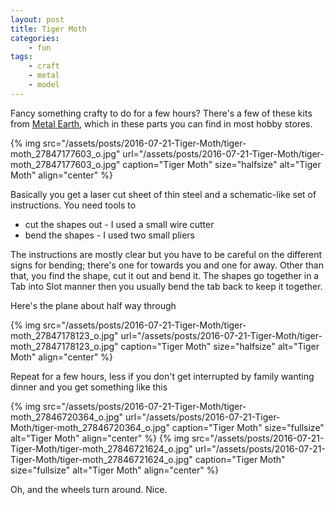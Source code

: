```yaml
---
layout: post
title: Tiger Moth
categories:
    - fun
tags:
    - craft
    - metal
    - model
---
```


Fancy something crafty to do for a few hours? There's a few of these kits from [Metal Earth](http://www.fascinations.com/metalearth), which in these parts you can find in most hobby stores.

{% img src="/assets/posts/2016-07-21-Tiger-Moth/tiger-moth_27847177603_o.jpg" url="/assets/posts/2016-07-21-Tiger-Moth/tiger-moth_27847177603_o.jpg" caption="Tiger Moth" size="halfsize" alt="Tiger Moth" align="center" %}

Basically you get a laser cut sheet of thin steel and a schematic-like set of instructions. You need tools to
<ul>
<li>cut the shapes out - I used a small wire cutter</li>
<li>bend the shapes - I used two small pliers</li>
</ul>
The instructions are mostly clear but you have to be careful on the different signs for bending; there's one for towards you and one for away. Other than that, you find the shape, cut it out and bend it. The shapes go together in a Tab into Slot manner then you usually bend the tab back to keep it together.

Here's the plane about half way through

{% img src="/assets/posts/2016-07-21-Tiger-Moth/tiger-moth_27847178123_o.jpg" url="/assets/posts/2016-07-21-Tiger-Moth/tiger-moth_27847178123_o.jpg" caption="Tiger Moth" size="halfsize" alt="Tiger Moth" align="center" %}

Repeat for a few hours, less if you don't get interrupted by family wanting dinner and you get something like this

{% img src="/assets/posts/2016-07-21-Tiger-Moth/tiger-moth_27846720364_o.jpg" url="/assets/posts/2016-07-21-Tiger-Moth/tiger-moth_27846720364_o.jpg" caption="Tiger Moth" size="fullsize" alt="Tiger Moth" align="center" %}
{% img src="/assets/posts/2016-07-21-Tiger-Moth/tiger-moth_27846721624_o.jpg" url="/assets/posts/2016-07-21-Tiger-Moth/tiger-moth_27846721624_o.jpg" caption="Tiger Moth" size="fullsize" alt="Tiger Moth" align="center" %}

Oh, and the wheels turn around. Nice.

 
